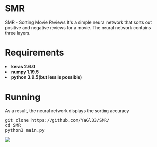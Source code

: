# SMR
SMR - Sorting Movie Reviews
It's a simple neural network that sorts out positive and negative reviews for a movie. 
The neural network contains three layers.
# Requirements
<li><b>keras 2.6.0</b></li>
<li><b>numpy 1.19.5</b></li>
<li><b>python 3.9.5(but less is possible)</b></li>

# Running
As a result, the neural network displays the sorting accuracy
<pre>git clone https://github.com/YaGl33/SMR/
cd SMR
python3 main.py</pre>
<image src="image.png">

